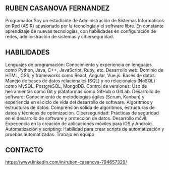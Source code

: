 ## RUBEN CASANOVA FERNANDEZ
Programador
Soy un estudiante de Administración de Sistemas Informáticos en Red (ASIR) apasionado por la tecnología y el software libre. En constante aprendizaje de nuevas tecnologías, con habilidades en configuración de redes, administración de sistemas y ciberseguridad.

## HABILIDADES
Lenguajes de programación: Conocimiento y experiencia en lenguajes como Python, Java, C++, JavaScript, Ruby, etc.
Desarrollo web: Dominio de HTML, CSS, y frameworks como React, Angular, Vue.js.
Bases de datos: Manejo de bases de datos relacionales (SQL) y no relacionales (NoSQL) como MySQL, PostgreSQL, MongoDB.
Control de versiones: Uso de herramientas como Git y plataformas como GitHub o GitLab.
Desarrollo de software: Conocimiento de metodologías ágiles (Scrum, Kanban) y experiencia en el ciclo de vida del desarrollo de software.
Algoritmos y estructuras de datos: Comprensión sólida de algoritmos, estructuras de datos y técnicas de optimización.
Ciberseguridad: Prácticas de seguridad en el desarrollo de software y protección de datos.
Desarrollo móvil: Experiencia en la creación de aplicaciones móviles para iOS y Android.
Automatización y scripting: Habilidad para crear scripts de automatización y pruebas automatizadas.
Trabajo en equipo

## CONTACTO
https://www.linkedin.com/in/ruben-casanova-794657329/
<!--
**caasaanoovaa/caasaanoovaa** is a ✨ _special_ ✨ repository because its `README.md` (this file) appears on your GitHub profile.

Here are some ideas to get you started:

- 🔭 I’m currently working on ...
- 🌱 I’m currently learning ...
- 👯 I’m looking to collaborate on ...
- 🤔 I’m looking for help with ...
- 💬 Ask me about ...
- 📫 How to reach me: ...
- 😄 Pronouns: ...
- ⚡ Fun fact: ...
-->
